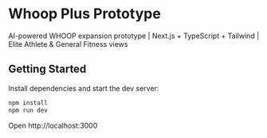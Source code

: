 # Whoop Plus Prototype

AI-powered WHOOP expansion prototype | Next.js + TypeScript + Tailwind | Elite Athlete & General Fitness views

## Getting Started

Install dependencies and start the dev server:

```bash
npm install
npm run dev
```

Open http://localhost:3000

